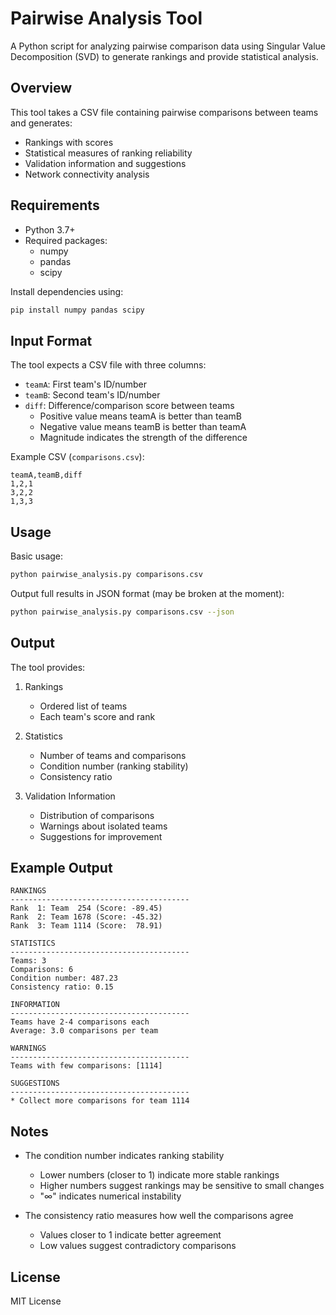 # Pairwise Analysis Tool

A Python script for analyzing pairwise comparison data using Singular Value Decomposition (SVD) to generate rankings and provide statistical analysis.

## Overview

This tool takes a CSV file containing pairwise comparisons between teams and generates:
- Rankings with scores
- Statistical measures of ranking reliability
- Validation information and suggestions
- Network connectivity analysis

## Requirements

- Python 3.7+
- Required packages:
  - numpy
  - pandas
  - scipy

Install dependencies using:
```bash
pip install numpy pandas scipy
```

## Input Format

The tool expects a CSV file with three columns:
- `teamA`: First team's ID/number
- `teamB`: Second team's ID/number
- `diff`: Difference/comparison score between teams
  - Positive value means teamA is better than teamB
  - Negative value means teamB is better than teamA
  - Magnitude indicates the strength of the difference

Example CSV (`comparisons.csv`):
```csv
teamA,teamB,diff
1,2,1
3,2,2
1,3,3
```

## Usage

Basic usage:
```bash
python pairwise_analysis.py comparisons.csv
```

Output full results in JSON format (may be broken at the moment):
```bash
python pairwise_analysis.py comparisons.csv --json
```

## Output

The tool provides:
1. Rankings
   - Ordered list of teams
   - Each team's score and rank

2. Statistics
   - Number of teams and comparisons
   - Condition number (ranking stability)
   - Consistency ratio

3. Validation Information
   - Distribution of comparisons
   - Warnings about isolated teams
   - Suggestions for improvement

## Example Output

```
RANKINGS
----------------------------------------
Rank  1: Team  254 (Score: -89.45)
Rank  2: Team 1678 (Score: -45.32)
Rank  3: Team 1114 (Score:  78.91)

STATISTICS
----------------------------------------
Teams: 3
Comparisons: 6
Condition number: 487.23
Consistency ratio: 0.15

INFORMATION
----------------------------------------
Teams have 2-4 comparisons each
Average: 3.0 comparisons per team

WARNINGS
----------------------------------------
Teams with few comparisons: [1114]

SUGGESTIONS
----------------------------------------
* Collect more comparisons for team 1114
```

## Notes

- The condition number indicates ranking stability
  - Lower numbers (closer to 1) indicate more stable rankings
  - Higher numbers suggest rankings may be sensitive to small changes
  - "∞" indicates numerical instability

- The consistency ratio measures how well the comparisons agree
  - Values closer to 1 indicate better agreement
  - Low values suggest contradictory comparisons

## License

MIT License
